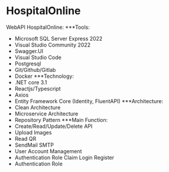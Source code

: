 # HospitalOnline
WebAPI HospitalOnline:
***Tools:
- Microsoft SQL Server Express 2022
- Visual Studio Community 2022
- Swagger.UI
- Visual Studio Code
- Postgresql
- Git/Github/Gitlab
- Docker
***Technology:
- .NET core 3.1
- Reactjs/Typescript
- Axios
- Entity Framework Core (Identity, FluentAPI)
***Architecture:
- Clean Architecture
- Microservice Architecture
- Repository Pattern
***Main Function:
- Create/Read/Update/Delete API 
- Upload Images
- Read QR
- SendMail SMTP
- User Account Management
- Authentication Role Claim Login Register
- Authentication Role
  
